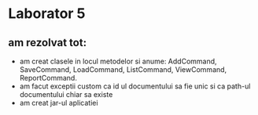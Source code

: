 # Laborator 5

## am rezolvat tot:

* am creat clasele in locul metodelor si anume: AddCommand, SaveCommand, LoadCommand, ListCommand, ViewCommand, ReportCommand.
* am facut exceptii custom ca id ul documentului sa fie unic si ca path-ul documentului chiar sa existe
* am creat jar-ul aplicatiei


